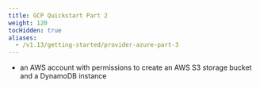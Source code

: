 ```yaml
---
title: GCP Quickstart Part 2
weight: 120
tocHidden: true
aliases:
  - /v1.13/getting-started/provider-azure-part-3
---
```


* an AWS account with permissions to create an AWS S3 storage bucket and a
  DynamoDB instance